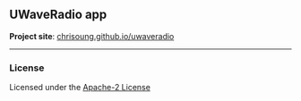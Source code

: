 UWaveRadio app
--------------

**Project site**: [chrisoung.github.io/uwaveradio]()

---

### License

Licensed under the [Apache-2 License](https://github.com/chrisoung/uwaveradio/blob/master/LICENSE)

